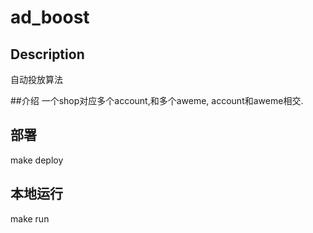# ad_boost 

## Description
自动投放算法


##介绍
一个shop对应多个account,和多个aweme, account和aweme相交.

## 部署
make deploy

## 本地运行
make run